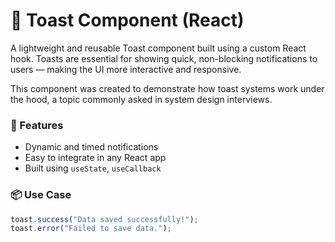 # 🔔 Toast Component (React)

A lightweight and reusable Toast component built using a custom React hook. Toasts are essential for showing quick, non-blocking notifications to users — making the UI more interactive and responsive.

This component was created to demonstrate how toast systems work under the hood, a topic commonly asked in system design interviews.

### 🔧 Features
- Dynamic and timed notifications
- Easy to integrate in any React app
- Built using `useState`, `useCallback`

### 📦 Use Case
```jsx
toast.success("Data saved successfully!");
toast.error("Failed to save data.");
